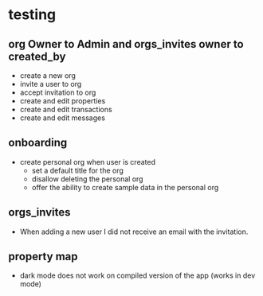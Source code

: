 # testing

## org Owner to Admin and orgs_invites owner to created_by

- create a new org
- invite a user to org
- accept invitation to org
- create and edit properties
- create and edit transactions
- create and edit messages

## onboarding

- create personal org when user is created
  - set a default title for the org
  - disallow deleting the personal org
  - offer the ability to create sample data in the personal org

## orgs_invites

- When adding a new user I did not receive an email with the invitation.

## property map

- dark mode does not work on compiled version of the app (works in dev mode)

